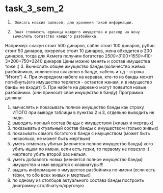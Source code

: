 # task_3_sem_2
1.  	Описать массив записей, для хранения такой информации.
2.  	Зная стоимость единицы каждого имущества и расход на жену вычислить богатство каждого разбойника.
Например: скакун стоит 500 динаров, сабля стоит 100 динаров, рубин стоит 50 динаров, ожерелье стоит 10 динаров, жена обходится в 200 динаров, тогда для Ахмета получим богатство 2*500+3*100+15*50+4*10-3*200+750=2240 динаров
Цены можно менять и состав имущества тоже :)
3.  	Вычислить общее имущество банды.(количество живых разбойников, количество скакунов в банде, сабель и т.д - строка “Итого”)
4.  	При очередном набеге на караван, кто-то из банды может погибнуть(его имущество теряется - остается женам, и в имущество банды не входит)
5.  	При набеге на деревню могут появится новые разбойники. (они приносят свое имущество в банду)
Программа должна:
1.  вычислять и показывать полное имущество банды как строку ИТОГО при выводе таблицы в пунктах 2 и 3, отдельно выводить не надо.
2.  выводить полный состав банды с имуществом (живых и мертвых)
3.  показывать актуальный состав банды с имуществом (только живых)
4.  показывать самого богатого в банде с имуществом (может быть несколько, не может быть мертвым)
5.  уметь отмечать убитых  (меняется полное имущество банды) кого убить ищем по имени, если есть тезки, то первому не повезло :) мертвого убить второй раз нельзя. 
6.  уметь добавлять новых (меняется полное имущество банды) имущество и имя вводятся с клавиатуры!!!
7.  выдать информацию о имуществе разбойника по имени (если есть тёзки, то обо всех живых и мертвых)
8. по одному из столбцов актуального состава банды построить диаграмму столбчатую/круговую
